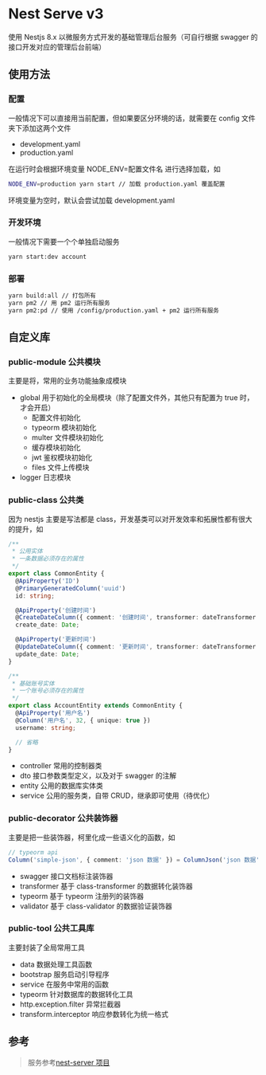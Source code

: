 # Nest Serve v3

使用 Nestjs 8.x 以微服务方式开发的基础管理后台服务（可自行根据 swagger 的接口开发对应的管理后台前端）

## 使用方法

### 配置

一般情况下可以直接用当前配置，但如果要区分环境的话，就需要在 config 文件夹下添加这两个文件

- development.yaml
- production.yaml

在运行时会根据环境变量 NODE_ENV=配置文件名 进行选择加载，如

```sh
NODE_ENV=production yarn start // 加载 production.yaml 覆盖配置
```

环境变量为空时，默认会尝试加载 development.yaml

### 开发环境

一般情况下需要一个个单独启动服务

```sh
yarn start:dev account
```

### 部署

```sh
yarn build:all // 打包所有
yarn pm2 // 用 pm2 运行所有服务
yarn pm2:pd // 使用 /config/production.yaml + pm2 运行所有服务
```

## 自定义库

### public-module 公共模块

主要是将，常用的业务功能抽象成模块

- global 用于初始化的全局模块（除了配置文件外，其他只有配置为 true 时，才会开启）
  - 配置文件初始化
  - typeorm 模块初始化
  - multer 文件模块初始化
  - 缓存模块初始化
  - jwt 鉴权模块初始化
  - files 文件上传模块
- logger 日志模块

### public-class 公共类

因为 nestjs 主要是写法都是 class，开发基类可以对开发效率和拓展性都有很大的提升，如

```ts
/**
 * 公用实体
 * 一条数据必须存在的属性
 */
export class CommonEntity {
  @ApiProperty('ID')
  @PrimaryGeneratedColumn('uuid')
  id: string;

  @ApiProperty('创建时间')
  @CreateDateColumn({ comment: '创建时间', transformer: dateTransformer })
  create_date: Date;

  @ApiProperty('更新时间')
  @UpdateDateColumn({ comment: '更新时间', transformer: dateTransformer })
  update_date: Date;
}

/**
 * 基础账号实体
 * 一个账号必须存在的属性
 */
export class AccountEntity extends CommonEntity {
  @ApiProperty('用户名')
  @Column('用户名', 32, { unique: true })
  username: string;

  // 省略
}
```

- controller 常用的控制器类
- dto 接口参数类型定义，以及对于 swagger 的注解
- entity 公用的数据库实体类
- service 公用的服务类，自带 CRUD，继承即可使用（待优化）

### public-decorator 公共装饰器

主要是把一些装饰器，柯里化成一些语义化的函数，如

```ts
// typeorm api
Column('simple-json', { comment: 'json 数据' }) = ColumnJson('json 数据');
```

- swagger 接口文档标注装饰器
- transformer 基于 class-transformer 的数据转化装饰器
- typeorm 基于 typeorm 注册列的装饰器
- validator 基于 class-validator 的数据验证装饰器

### public-tool 公共工具库

主要封装了全局常用工具

- data 数据处理工具函数
- bootstrap 服务启动引导程序
- service 在服务中常用的函数
- typeorm 针对数据库的数据转化工具
- http.exception.filter 异常拦截器
- transform.interceptor 响应参数转化为统一格式

## 参考

> 服务参考[nest-server 项目](https://github.com/dyb881/nest-serve)
